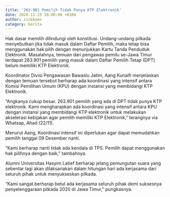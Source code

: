 ```yaml
---
title: '263.901 Pemilih Tidak Punya KTP Elektronik'
date: 2020-11-25 18:00:00 +0100
author: zickkeen
category: berita
---
```


Hak dasar memilih dilindungi oleh konstitusi. Undang-undang pilkada menyebutkan jika tidak masuk dalam Daftar Pemilih, maka tetap bisa menggunakan hak pilih dengan menunjukkan Kartu Tanda Penduduk Elektronik. Masalahnya, temuan dari pengawas pemilu se-Jawa Timur terdapat 263.901 pemilih yang masuk dalam Daftar Pemilih Tetap (DPT) belum memiliki KTP Elektronik.

Koordinator Divisi Pengawasan Bawaslu Jatim, Aang Kunaifi menjelaskan dengan temuan tersebut berharap ada koordinasi yang intensif antara Komisi Pemilihan Umum (KPU) dengan instansi yang membidangi KTP Elektronik.

“Angkanya cukup besar. 263.901 pemilih yang ada di DPT tidak punya KTP elektronik. Kami mengharapkan ada koordinasi yang intensif antara KPU dengan instansi yang membidangi KTP elektronik untuk melakukan akselerasi kebijakan agar pemilih memiliki KTP Elektronik,” terangnya via Whatsap, Ahad (22/11).

Menurut Aang, Koordinasi intensif ini diperlukan agar dapat memudahkan pemilih tanggal 09 Desember nanti.

“Kami berharap nanti tidak ada kendala di TPS. Pemilih dapat menggunakan hak pilihnya dengan baik,” tambahnya.

Alumni Universitas Hasyim Latief berharap jelang pemungutan suara yang sebentar lagi akan dilaksanakan dalam hitungan hari ada kerjasama dari seluruh pihak untuk menyukseskan pilkada.

“Kami sangat berharap betul ada kerjasama seluruh pihak demi suksesnya penyelenggaraan pilkada 2020 di Jawa Timur,” pungkasnya.